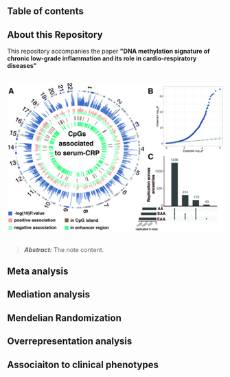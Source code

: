 ## Table of contents


## About this Repository
This repository accompanies the paper __"DNA methylation signature of chronic low-grade inflammation and its role in cardio-respiratory diseases"__ 
<br/><br/>
<p align="center">
<img src="/img/FIGURE_1_ok.jpg" alt="Overview Figure" width="600"/>
<br/><br/>

> **_Abstract:_**  The note content.
  
## Meta analysis

## Mediation analysis

## Mendelian Randomization

## Overrepresentation analysis

## Associaiton to clinical phenotypes 


